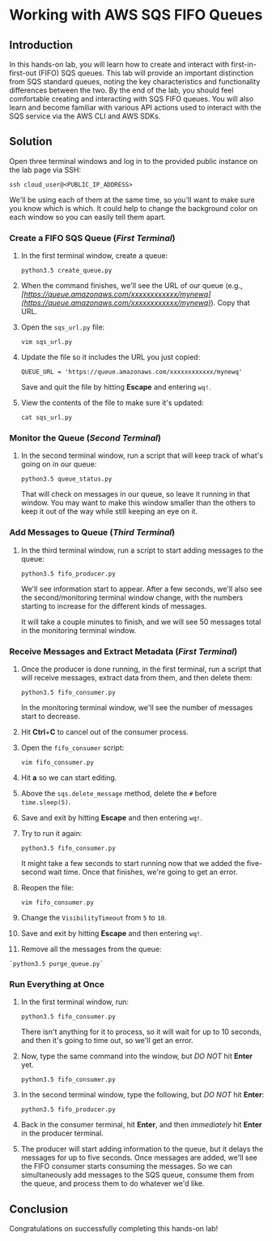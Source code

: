 ﻿
# Working with AWS SQS FIFO Queues

## Introduction

In this hands-on lab, you will learn how to create and interact with first-in-first-out (FIFO) SQS queues. This lab will provide an important distinction from SQS standard queues, noting the key characteristics and functionality differences between the two. By the end of the lab, you should feel comfortable creating and interacting with SQS FIFO queues. You will also learn and become familiar with various API actions used to interact with the SQS service via the AWS CLI and AWS SDKs.

## Solution

Open three terminal windows and log in to the provided public instance on the lab page via SSH:

`ssh cloud_user@<PUBLIC_IP_ADDRESS>`

We'll be using each of them at the same time, so you'll want to make sure you know which is which. It could help to change the background color on each window so you can easily tell them apart.

### Create a FIFO SQS Queue (_First Terminal_)

1.  In the first terminal window, create a queue:
    
    `python3.5 create_queue.py`
    
2.  When the command finishes, we'll see the URL of our queue (e.g.,  _[https://queue.amazonaws.com/xxxxxxxxxxxx/mynewq](https://queue.amazonaws.com/xxxxxxxxxxxx/mynewq)_). Copy that URL.
    
3.  Open the  `sqs_url.py`  file:
    
    `vim sqs_url.py`
    
4.  Update the file so it includes the URL you just copied:
    
    `QUEUE_URL = 'https://queue.amazonaws.com/xxxxxxxxxxxx/mynewq'`
    
    Save and quit the file by hitting  **Escape**  and entering  `wq!`.
    
5.  View the contents of the file to make sure it's updated:
    
    `cat sqs_url.py`
    

### Monitor the Queue (_Second Terminal_)

1.  In the second terminal window, run a script that will keep track of what's going on in our queue:
    
    `python3.5 queue_status.py`
    
    That will check on messages in our queue, so leave it running in that window. You may want to make this window smaller than the others to keep it out of the way while still keeping an eye on it.
    

### Add Messages to Queue (_Third Terminal_)

1.  In the third terminal window, run a script to start adding messages to the queue:
    
    `python3.5 fifo_producer.py`
    
    We'll see information start to appear. After a few seconds, we'll also see the second/monitoring terminal window change, with the numbers starting to increase for the different kinds of messages.
    
    It will take a couple minutes to finish, and we will see 50 messages total in the monitoring terminal window.
    

### Receive Messages and Extract Metadata (_First Terminal_)

1.  Once the producer is done running, in the first terminal, run a script that will receive messages, extract data from them, and then delete them:
    
    `python3.5 fifo_consumer.py`
    
    In the monitoring terminal window, we'll see the number of messages start to decrease.
    
2.  Hit  **Ctrl**+**C**  to cancel out of the consumer process.
    
3.  Open the  `fifo_consumer`  script:
    
    `vim fifo_consumer.py`
    
4.  Hit  **a**  so we can start editing.
    
5.  Above the  `sqs.delete_message`  method, delete the  `#`  before  `time.sleep(5)`.
    
6.  Save and exit by hitting  **Escape**  and then entering  `wq!`.
    
7.  Try to run it again:
    
    `python3.5 fifo_consumer.py`
    
    It might take a few seconds to start running now that we added the five-second wait time. Once that finishes, we're going to get an error.
    
8.  Reopen the file:
    
    `vim fifo_consumer.py`
    
9.  Change the  `VisibilityTimeout`  from  `5`  to  `10`.
    
10.  Save and exit by hitting  **Escape**  and then entering  `wq!`.
    
11.  Remove all the messages from the queue:
    
    `python3.5 purge_queue.py`
    

### Run Everything at Once

1.  In the first terminal window, run:
    
    `python3.5 fifo_consumer.py`
    
    There isn't anything for it to process, so it will wait for up to 10 seconds, and then it's going to time out, so we'll get an error.
    
2.  Now, type the same command into the window, but  _DO NOT_  hit  **Enter**  yet.
    
    `python3.5 fifo_consumer.py`
    
3.  In the second terminal window, type the following, but  _DO NOT_  hit  **Enter**:
    
    `python3.5 fifo_producer.py`
    
4.  Back in the consumer terminal, hit  **Enter**, and then  _immediately_  hit  **Enter**  in the producer terminal.
    
5.  The producer will start adding information to the queue, but it delays the messages for up to five seconds. Once messages are added, we'll see the FIFO consumer starts consuming the messages. So we can simultaneously add messages to the SQS queue, consume them from the queue, and process them to do whatever we'd like.
    

## Conclusion

Congratulations on successfully completing this hands-on lab!
